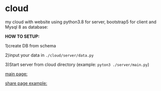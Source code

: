 # cloud
my cloud with website using python3.8 for server, bootstrap5 for client and Mysql 8 as database:

**HOW TO SETUP:**


 1)create DB from schema 
 
 
 2)input your data in ```./cloud/server/data.py```
 
 
 3)Start server from cloud directory (example: ```pyton3 ./server/main.py```)

[main page:](https://cloud.lesikr.com)

[share page example:](http://cloud.lesikr.com/share?default_path=/&id=preview)
